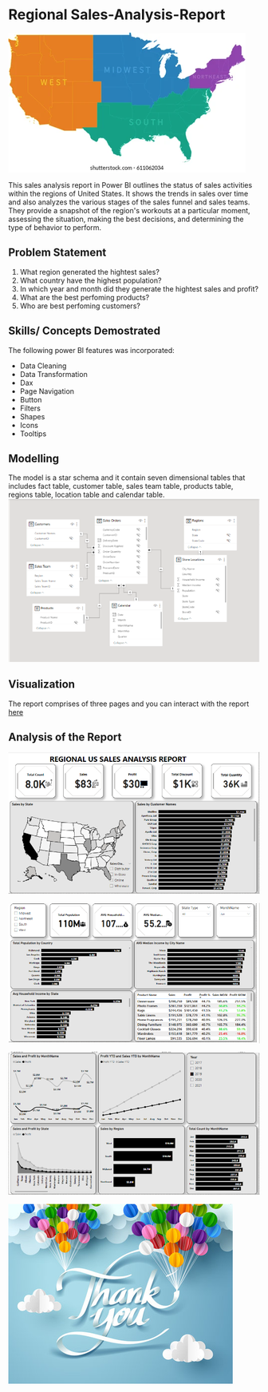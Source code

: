 # Regional Sales-Analysis-Report

![](US_Regional_map.webp) 

This sales analysis report in Power BI outlines the status of sales activities within the regions of United States. It shows the trends in sales over time and also analyzes the various stages of the sales funnel and sales teams. They provide a snapshot of the region's workouts at a particular moment, assessing the situation, making the best decisions, and determining the type of behavior to perform.


## Problem Statement
1. What region generated the hightest sales?
2. What country have the highest population?
3. In which year and month did they generate the hightest sales and profit?
4. What are the best perfoming products?
5. Who are best perfoming customers?

   


## Skills/ Concepts Demostrated
The following power BI features was incorporated:
- Data Cleaning
- Data Transformation
- Dax 
- Page Navigation
- Button
- Filters
- Shapes
- Icons
- Tooltips



## Modelling
The model is a star schema and it contain seven dimensional tables that includes fact table, customer table, sales team table, products table, regions table, location table and calendar table.
![](R_US_Schema.png)



## Visualization
The report comprises of three pages and you can interact with the report [here](https://app.powerbi.com/view?r=eyJrIjoiNjk5YzEyOTEtYzVhZi00MGEzLWFhZjctY2U4YmRiN2ZhMTBkIiwidCI6ImNmYTI1N2FmLTk1N2EtNDU3Ny05MWIyLTU4ZjYwMDgzZmYyZSJ9
)

## Analysis of the Report

![](R_US_1.png)


![](R_US_2.png)


![](R_US_3.png)


![](Thankyou_Image.jpg)

